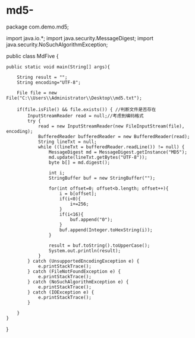 # md5-
package com.demo.md5;

import java.io.*;
import java.security.MessageDigest;
import java.security.NoSuchAlgorithmException;


public class MdFive {

    public static void main(String[] args){

        String result = "";
        String encoding="UTF-8";

        File file = new File("C:\\Users\\Administrator\\Desktop\\md5.txt");

        if(file.isFile() && file.exists()) { //判断文件是否存在
            InputStreamReader read = null;//考虑到编码格式
            try {
                read = new InputStreamReader(new FileInputStream(file), encoding);
                BufferedReader bufferedReader = new BufferedReader(read);
                String lineTxt = null;
                while ((lineTxt = bufferedReader.readLine()) != null) {
                    MessageDigest md = MessageDigest.getInstance("MD5");
                    md.update(lineTxt.getBytes("UTF-8"));
                    byte b[] = md.digest();

                    int i;
                    StringBuffer buf = new StringBuffer("");

                    for(int offset=0; offset<b.length; offset++){
                        i = b[offset];
                        if(i<0){
                            i+=256;
                        }
                        if(i<16){
                            buf.append("0");
                        }
                        buf.append(Integer.toHexString(i));
                    }

                    result = buf.toString().toUpperCase();
                    System.out.println(result);
                }
            } catch (UnsupportedEncodingException e) {
                e.printStackTrace();
            } catch (FileNotFoundException e) {
                e.printStackTrace();
            } catch (NoSuchAlgorithmException e) {
                e.printStackTrace();
            } catch (IOException e) {
                e.printStackTrace();
            }

        }
    }
}
